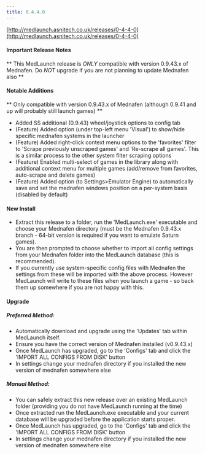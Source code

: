 ```yaml
---
title: 0.4.4.0
---
```


[http://medlaunch.asnitech.co.uk/releases/0-4-4-0](http://medlaunch.asnitech.co.uk/releases/0-4-4-0)

#### Important Release Notes
** This MedLaunch release is *ONLY* compatible with version 0.9.43.x of Mednafen. Do *NOT* upgrade if you are not planning to update Mednafen also **

#### Notable Additions
** Only compatible with version 0.9.43.x of Mednafen (although 0.9.41 and up will probably still launch games) **
* Added SS additional (0.9.43) wheel/joystick options to config tab
* (Feature) Added option (under top-left menu 'Visual') to show/hide specific mednafen systems in the launcher
* (Feature) Added right-click context menu options to the 'favorites' filter to 'Scrape previously unscraped games' and 'Re-scrape all games'. This is a similar process to the other system filter scraping options
* (Feature) Enabled multi-select of games in the library along with additional context menu for multiple games (add/remove from favorites, auto-scrape and delete games)
* (Feature) Added option (to Settings>Emulator Engine) to automatically save and set the mednafen windows position on a per-system basis (disabled by default)

#### New Install
* Extract this release to a folder, run the 'MedLaunch.exe' executable and choose your Mednafen directory (must be the Mednafen 0.9.43.x branch - 64-bit version is required if you want to emulate Saturn games). 
* You are then prompted to choose whether to import all config settings from your Mednafen folder into the MedLaunch database (this is recommended).
* If you currently use system-specific config files with Mednafen the settings from these will be imported with the above process. However MedLaunch will write to these files when you launch a game - so back them up somewhere if you are not happy with this.

#### Upgrade
##### Preferred Method: 
* Automatically download and upgrade using the 'Updates' tab within MedLaunch itself.
* Ensure you have the correct version of Mednafen installed (v0.9.43.x)
* Once MedLaunch has upgraded, go to the 'Configs' tab and click the 'IMPORT ALL CONFIGS FROM DISK' button
* In settings change your mednafen directory if you installed the new version of mednafen somewhere else

##### Manual Method: 
* You can safely extract this new release over an existing MedLaunch folder (providing you do not have MedLaunch running at the time) 
* Once extracted run the MedLaunch.exe executable and your current database will be upgraded before the application starts proper.
* Once MedLaunch has upgraded, go to the 'Configs' tab and click the 'IMPORT ALL CONFIGS FROM DISK' button
* In settings change your mednafen directory if you installed the new version of mednafen somewhere else